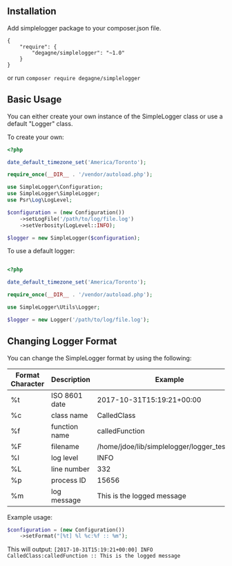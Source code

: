 ## Installation
Add simplelogger package to your composer.json file.
```
{
    "require": {
        "degagne/simplelogger": "~1.0"
    }
}
```

or run
```composer require degagne/simplelogger```

## Basic Usage
You can either create your own instance of the SimpleLogger class or use a default "Logger" class.

To create your own:
```php
<?php

date_default_timezone_set('America/Toronto');

require_once(__DIR__ . '/vendor/autoload.php');

use SimpleLogger\Configuration;
use SimpleLogger\SimpleLogger;
use Psr\Log\LogLevel;

$configuration = (new Configuration())
    ->setLogFile('/path/to/log/file.log')
    ->setVerbosity(LogLevel::INFO);

$logger = new SimpleLogger($configuration);
```

To use a default logger:
```php

<?php

date_default_timezone_set('America/Toronto');

require_once(__DIR__ . '/vendor/autoload.php');

use SimpleLogger\Utils\Logger;

$logger = new Logger('/path/to/log/file.log');
```

## Changing Logger Format
You can change the SimpleLogger format by using the following:

| Format Character | Description | Example |
| ---------------- | ----------- | ------- |
| %t | ISO 8601 date | 2017-10-31T15:19:21+00:00 |
| %c | class name | CalledClass |
| %f | function name | calledFunction |
| %F | filename | /home/jdoe/lib/simplelogger/logger_test.php |
| %l | log level | INFO |
| %L | line number | 332 |
| %p | process ID | 15656 |
| %m | log message | This is the logged message |

Example usage:

```php
$configuration = (new Configuration())
    ->setFormat("[%t] %l %c:%f :: %m");
```

This will output: ```[2017-10-31T15:19:21+00:00] INFO CalledClass:calledFunction :: This is the logged message```
